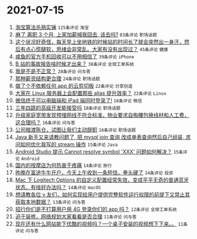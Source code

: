 # 2021-07-15

1. [淘宝算法杀熟实锤](https://www.v2ex.com/t/789616) `125条评论` `淘宝`
1. [麻了 离职 3 个月, 上家加薪喊我回去, 该去吗?](https://www.v2ex.com/t/789680) `83条评论` `职场话题`
1. [这个状况好奇怪，每天早上坐地铁的时候站的时间长了就会突然出一身汗，然后有点心慌腿软，思绪会非常乱。大家有没有出现过？](https://www.v2ex.com/t/789608) `45条评论` `健康`
1. [咸鱼的官方手机回收可以不用相信了](https://www.v2ex.com/t/789657) `39条评论` `iPhone`
1. [B 站的事故报告啥时候才出来？](https://www.v2ex.com/t/789662) `38条评论` `全球工单系统`
1. [我是不是不正常？](https://www.v2ex.com/t/789712) `28条评论` `问与答`
1. [那种薪资结构更合理](https://www.v2ex.com/t/789676) `24条评论` `职场话题`
1. [做了个不依赖任何 app 的云剪切板](https://www.v2ex.com/t/789720) `22条评论` `分享创造`
1. [大家在 Linux 服务器上会配置那些 alias 提升效率？](https://www.v2ex.com/t/789686) `22条评论` `Linux`
1. [微信终于可以电脑端和 iPad 端同时登录了!](https://www.v2ex.com/t/789677) `18条评论` `微信`
1. [三年四跳的高级开发能接受吗](https://www.v2ex.com/t/789673) `18条评论` `职场话题`
1. [升级家庭宽带发现预埋网线不符合标准，物业要求自掏腰包换线材和人工费，这合理吗？](https://www.v2ex.com/t/789709) `16条评论` `问与答`
1. [公司暗渡陈仓，试图让我们主动辞职](https://www.v2ex.com/t/789681) `16条评论` `职场话题`
1. [Java 新手又来请教问题了, 把 mysql join 查询 改成单表查询然后自己组装, 求问如何优化我写的 stream 操作](https://www.v2ex.com/t/789702) `15条评论` `Java`
1. [Android Studio 提示 Cannot resolve symbol 'XXX' 问题如何解决？](https://www.v2ex.com/t/789610) `15条评论` `Android`
1. [国内的按摩店为何热衷于疼痛](https://www.v2ex.com/t/789742) `14条评论` `旅行`
1. [昨晚在富途牛牛开户，今天上午收到一条短信，拳头硬了](https://www.v2ex.com/t/789664) `14条评论` `投资`
1. [Mac 下 Logitech Options 的自定义配置经常失效，变成平平无奇的普通蓝牙状态，有啥好办法吗？](https://www.v2ex.com/t/789658) `14条评论` `macOS`
1. [想请教各位 v 友们，如何实现给用户提供完整软件运行权限的前提下又禁止其获取本地数据？](https://www.v2ex.com/t/789675) `13条评论` `问与答`
1. [招行你们是不打算用户用 4G 登录你们的 app 吗？](https://www.v2ex.com/t/789672) `12条评论` `全球工单系统`
1. [迫于装修，网络规划大家看看是否合理](https://www.v2ex.com/t/789748) `11条评论` `问与答`
1. [现在还有什么网站能下优酷的视频吗？一个桌子安装的视频想下下来。。](https://www.v2ex.com/t/789688) `11条评论` `问与答`
